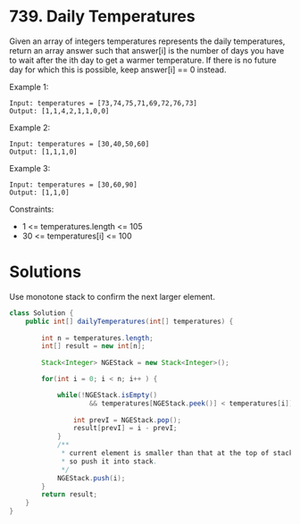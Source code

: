 # 739. Daily Temperatures
Given an array of integers temperatures represents the daily temperatures, return an array answer such that answer[i] is the number of days you have to wait after the ith day to get a warmer temperature. If there is no future day for which this is possible, keep answer[i] == 0 instead.


Example 1:
```
Input: temperatures = [73,74,75,71,69,72,76,73]
Output: [1,1,4,2,1,1,0,0]
```

Example 2:
```
Input: temperatures = [30,40,50,60]
Output: [1,1,1,0]
```
Example 3:
```
Input: temperatures = [30,60,90]
Output: [1,1,0]
```

Constraints:

+ 1 <= temperatures.length <= 105
+ 30 <= temperatures[i] <= 100

# Solutions
Use monotone stack to confirm the next larger element.

```java
class Solution {
    public int[] dailyTemperatures(int[] temperatures) {
        
        int n = temperatures.length;
        int[] result = new int[n];
        
        Stack<Integer> NGEStack = new Stack<Integer>();

        for(int i = 0; i < n; i++ ) {

            while(!NGEStack.isEmpty() 
                    && temperatures[NGEStack.peek()] < temperatures[i]) {
                
                int prevI = NGEStack.pop();
                result[prevI] = i - prevI;
            }
            /**
             * current element is smaller than that at the top of stack, 
             * so push it into stack.
             */
            NGEStack.push(i);
        }
        return result;
    }
}
```